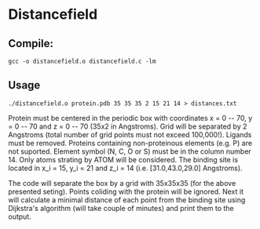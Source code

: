 # Distancefield

## Compile:
`gcc -o distancefield.o distancefield.c -lm`

## Usage
`./distancefield.o protein.pdb 35 35 35 2 15 21 14 > distances.txt`

Protein must be centered in the periodic box with coordinates x = 0 -- 70, y = 0 -- 70 and z = 0 -- 70
(35x2 in Angstroms). Grid will be separated by 2 Angstroms (total number of grid points must not exceed 100,000!).
Ligands must be removed. Proteins containing non-proteinous elements (e.g. P) are not suported.
Element symbol (N, C, O or S) must be in the column number 14. Only atoms strating by ATOM will be 
considered. The binding site is located in x_i = 15, y_i = 21 and z_i = 14 (i.e. [31.0,43.0,29.0] Angstroms).

The code will separate the box by a grid with 35x35x35 (for the above presented seting). Points coliding with the protein will
be ignored. Next it will calculate a minimal distance of each point from the binding site using Dijkstra's algorithm 
(will take couple of minutes) and print them to the output.

